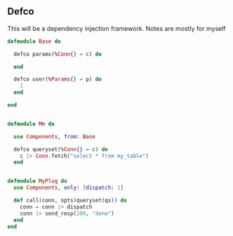 ## Defco


This will be a dependency injection framework. Notes are mostly for myself

```elixir
defmodule Base do

  defco params(%Conn{} = c) do

  end

  defco user(%Params{} = p) do
    1
  end

end


defmodule Mm do

  use Components, from: Base

  defco queryset(%Conn{} = c) do
    c |> Conn.fetch("select * from my_table")
  end


defmodule MyPlug do
  use Components, only: [dispatch: 1]

  def call(conn, opts)queryset(qs)) do
    conn = conn |> dispatch
    conn |> send_resp(200, "done")
  end
end
```